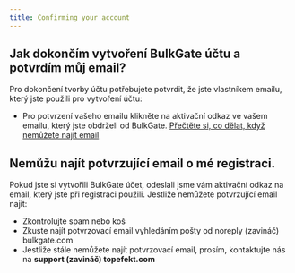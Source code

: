 ```yaml
---
title: Confirming your account
---
```


## Jak dokončím vytvoření BulkGate účtu a potvrdím můj email?
Pro dokončení tvorby účtu potřebujete potvrdit, že jste vlastníkem emailu, který jste použili pro vytvoření účtu:
-	Pro potvrzení vašeho emailu klikněte na aktivační odkaz ve vašem emailu, který jste obdrželi od BulkGate. [Přečtěte si, co dělat, když nemůžete najít email](#nemůžu-najít-potvrzující-email-o-mé-registraci)

## Nemůžu najít potvrzující email o mé registraci.
Pokud jste si vytvořili BulkGate účet, odeslali jsme vám aktivační odkaz na email, který jste při registraci použili. Jestliže nemůžete potvrzující email najít:
-	Zkontrolujte spam nebo koš
-	Zkuste najít potvrzovací email vyhledáním pošty od noreply (zavináč) bulkgate.com
-	Jestliže stále nemůžete najít potvrzovací email, prosím, kontaktujte nás na **support (zavináč) topefekt.com**

